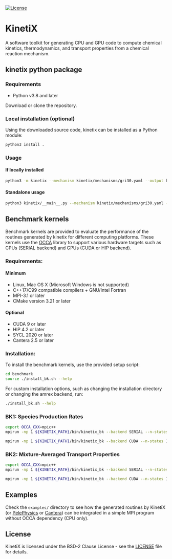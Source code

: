 [![License](https://img.shields.io/badge/License-BSD%202--Clause-orange.svg)](https://opensource.org/licenses/BSD-2-Clause)

# KinetiX
A software toolkit for generating CPU and GPU code to compute chemical kinetics, thermodynamics, 
and transport properties from a chemical reaction mechanism.

## kinetix python package 

### Requirements
* Python v3.8 and later

Download or clone the repository.

### Local installation (optional)
Using the downloaded source code, kinetix can be installed as a Python module:
```sh
python3 install . 
```

### Usage
#### If locally installed
```sh
python3 -m kinetix --mechanism kinetix/mechanisms/gri30.yaml --output kinetix/out/mechanisms/gri
```

#### Standalone usage
```sh
python3 kinetix/__main__.py --mechanism kinetix/mechanisms/gri30.yaml --output kinetix/out/mechanisms/gri
```

## Benchmark kernels

Benchmark kernels are provided to evaluate the performance of the routines generated by kinetix for different computing platforms. 
These kernels use the [OCCA](https://github.com/libocca/occa) library to support various hardware targets such as CPUs (SERIAL backend) and GPUs (CUDA or HIP backend).

### Requirements:
#### Minimum
* Linux, Mac OS X (Microsoft Windows is not supported)
* C++17/C99 compatible compilers + GNU/Intel Fortran
* MPI-3.1 or later
* CMake version 3.21 or later
#### Optional
* CUDA 9 or later 
* HIP 4.2 or later
* SYCL 2020 or later
* Cantera 2.5 or later

### Installation:

To install the benchmark kernels, use the provided setup script:

```sh
cd benchmark
source ./install_bk.sh --help
```

For custom installation options, such as changing the installation directory or changing the amrex backend, run:
```sh
./install_bk.sh --help
```

### BK1: Species Production Rates
```sh
export OCCA_CXX=mpic++
mpirun -np 1 ${KINETIX_PATH}/bin/kinetix_bk --backend SERIAL --n-states 10 --mode 1 --yaml-file kinetix/mechanisms/gri30.yaml
```
```sh
mpirun -np 1 ${KINETIX_PATH}/bin/kinetix_bk --backend CUDA --n-states 10 --mode 1 --yaml-file kinetix/mechanisms/gri30.yaml --unroll-loops
```

### BK2: Mixture-Averaged Transport Properties
```sh
export OCCA_CXX=mpic++
mpirun -np 1 ${KINETIX_PATH}/bin/kinetix_bk --backend SERIAL --n-states 1000000 --mode 2  --yaml-file kinetix/mechanisms/gri30.yaml
```
```sh
mpirun -np 1 ${KINETIX_PATH}/bin/kinetix_bk --backend CUDA --n-states 1000000 --mode 2  --yaml-file kinetix/mechanisms/gri30.yaml --unroll-loops
```

## Examples

Check the `examples/` directory to see how the generated routines by KinetiX (or [PelePhysics](https://github.com/AMReX-Combustion/PelePhysics) or [Cantera](https://github.com/Cantera/cantera)) 
can be integrated in a simple MPI program without OCCA dependency (CPU only).

## License

KinetiX is licensed under the BSD-2 Clause License - see the [LICENSE](LICENSE) file for details.
